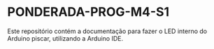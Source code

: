 # PONDERADA-PROG-M4-S1
Este repositório contém a documentação para fazer o LED interno do Arduino piscar, utilizando a Arduino IDE.
